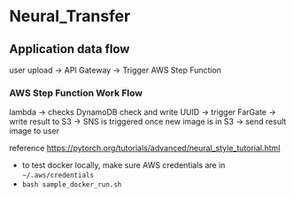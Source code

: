 # Neural_Transfer

## Application data flow
user upload -> API Gateway -> Trigger AWS Step Function

### AWS Step Function Work Flow
lambda -> checks DynamoDB check and write UUID -> trigger FarGate -> write result 
to S3 -> SNS is triggered once new image is in S3 -> send result image to user


reference
https://pytorch.org/tutorials/advanced/neural_style_tutorial.html



- to test docker locally, make sure AWS credentials are in `~/.aws/credentials`
- `bash sample_docker_run.sh`
